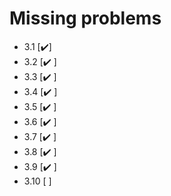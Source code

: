 
# Missing problems

- 3.1 [✔️]
- 3.2 [✔️ ]
- 3.3 [✔️ ]
- 3.4 [✔️ ]
- 3.5 [✔️ ]
- 3.6 [✔️ ]
- 3.7 [✔️ ]
- 3.8 [✔️ ]
- 3.9 [✔️ ]
- 3.10 [ ]
